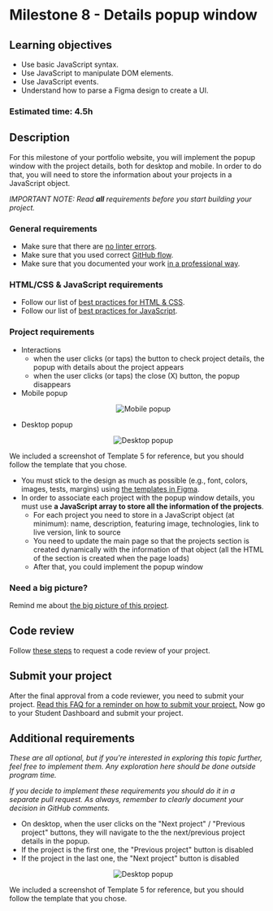 # Milestone 8 - Details popup window

## Learning objectives

- Use basic JavaScript syntax.
- Use JavaScript to manipulate DOM elements.
- Use JavaScript events.
- Understand how to parse a Figma design to create a UI.

### Estimated time: 4.5h

## Description

For this milestone of your portfolio website, you will implement the popup window with the project details, both for desktop and mobile. In order to do that, you will need to store the information about your projects in a JavaScript object.

*IMPORTANT NOTE: Read **all** requirements before you start building your project.*

### General requirements

- Make sure that there are [no linter errors](https://github.com/microverseinc/linters-config).
- Make sure that you used correct [GitHub flow](https://github.com/microverseinc/curriculum-transversal-skills/blob/main/git-github/articles/github_flow.md).
- Make sure that you documented your work [in a professional way](https://github.com/microverseinc/curriculum-transversal-skills/blob/main/documentation/articles/professional_repo_rules.md).

### HTML/CSS & JavaScript requirements

- Follow our list of [best practices for HTML & CSS](https://github.com/microverseinc/curriculum-html-css/blob/main/articles/html_css_best_practices.md).
- Follow our list of [best practices for JavaScript](https://github.com/microverseinc/curriculum-html-css/blob/main/articles/javascript_best_practices.md).

### Project requirements

- Interactions
  - when the user clicks (or taps) the button to check project details, the popup with details about the project appears
  - when the user clicks (or taps) the close (X) button, the popup disappears
- Mobile popup
  <p align="center">
    <img src="./images/m8_popup/modal_mobile.png" alt="Mobile popup" />
  </p>
- Desktop popup
  <p align="center">
    <img src="./images/m8_popup/modal_desktop.png" alt="Desktop popup" />
  </p>
We included a screenshot of Template 5 for reference, but you should follow the template that you chose.
- You must stick to the design as much as possible (e.g., font, colors, images, tests, margins) using [the templates in Figma](https://www.figma.com/file/l7SqJ3ZfkAKih9sFxvWSR4/Microverse-Student-Project-1?node-id=0%3A1).
- In order to associate each project with the popup window details, you must use **a JavaScript array to store all the information of the projects**.
  - For each project you need to store in a JavaScript object (at minimum): name, description, featuring image, technologies, link to live version, link to source
  - You need to update the main page so that the projects section is created dynamically with the information of that object (all the HTML of the section is created when the page loads)
  - After that, you could implement the popup window


### Need a big picture?

Remind me about [the big picture of this project](./sneak_peek.md).

## Code review

Follow [these steps](https://github.com/microverseinc/curriculum-transversal-skills/blob/main/code-review/articles/how_to_ask_for_a_code_review.md) to request a code review of your project.

## Submit your project

After the final approval from a code reviewer, you need to submit your project.
[Read this FAQ for a reminder on how to submit your project.](https://microverse.zendesk.com/hc/en-us/articles/360061344234)
Now go to your Student Dashboard and submit your project.

## Additional requirements

*These are all optional, but if you're interested in exploring this topic further, feel free to implement them. Any exploration here should be done outside program time.*

*If you decide to implement these requirements you should do it in a separate pull request. As always, remember to clearly document your decision in GitHub comments.*

- On desktop, when the user clicks on the "Next project" / "Previous project" buttons, they will navigate to the the next/previous project details in the popup.
- If the project is the first one, the "Previous project" button is disabled
- If the project in the last one, the "Next project" button is disabled
  <p align="center">
    <img src="./images/m8_popup/modal_desktop.png" alt="Desktop popup" />
  </p>
We included a screenshot of Template 5 for reference, but you should follow the template that you chose.
